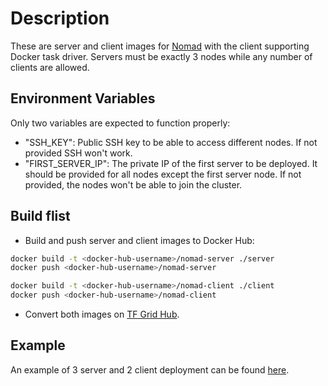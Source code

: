 # Description

These are server and client images for [Nomad](https://www.nomadproject.io/) with the client supporting Docker task driver. Servers must be exactly 3 nodes while any number of clients are allowed.

## Environment Variables

Only two variables are expected to function properly:

- "SSH_KEY": Public SSH key to be able to access different nodes. If not provided SSH won't work.
- "FIRST_SERVER_IP": The private IP of the first server to be deployed. It should be provided for all nodes except the first server node. If not provided, the nodes won't be able to join the cluster.

## Build flist

- Build and push server and client images to Docker Hub:

```bash
docker build -t <docker-hub-username>/nomad-server ./server
docker push <docker-hub-username>/nomad-server
```

```bash
docker build -t <docker-hub-username>/nomad-client ./client
docker push <docker-hub-username>/nomad-client
```

- Convert both images on [TF Grid Hub](hub.grid.tf).

## Example

An example of 3 server and 2 client deployment can be found [here](https://gist.github.com/AbdelrahmanElawady/cc99e5ccbfb9f1a6e9412a8614c16982).
